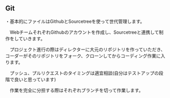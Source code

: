 ## Git

・基本的にファイルはGithubとSourcetreeを使って世代管理します。

　WebチームそれぞれGithubのアカウントを作成し、Sourcetreeと連携して制作をしていきます。

　プロジェクト進行の際はディレクターに大元のリポジトリを作っていただき、コーダーがそのリポジトリをフォーク、クローンしてからコーディング作業に入ります。

　プッシュ、プルリクエストのタイミングは適宜相談(自分はテストアップの段階で良いと思っています)

　作業を完全に分担する際はそれぞれブランチを切って作業します。